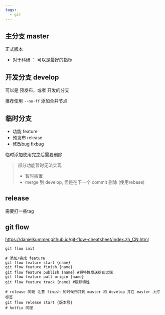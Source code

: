```yaml
---
tags:
  - git
---
```



## 主分支 master

正式版本

- 对于科研 ： 可以是最好的指标

## 开发分支 develop

可以是 预发布，或者 开发的分支

推荐使用 `--no-ff` 添加合并节点


## 临时分支

- 功能 feature
- 预发布 release
- 修改bug fixbug

临时添加使用完之后需要删除

> 部分功能暂时无法实现
> - 暂时搁置
> - merge 到 develop, 但是在下一个 commit 删除 (使用rebase)

## release

需要打一些tag

## git flow

https://danielkummer.github.io/git-flow-cheatsheet/index.zh_CN.html

```shell
git flow init

# 添加/完成 feature
git flow feature start {name}
git flow feature finish {name}
git flow feature publish {name} #将特性发送给到远端
git flow feature pull origin {name}
git flow feature track {name} #跟踪特性

# release 同理 注意 finish 的时候归并到 master 和 develop 并在 master 上打标签
git flow release start {版本号}
# hotfix 同理 
```